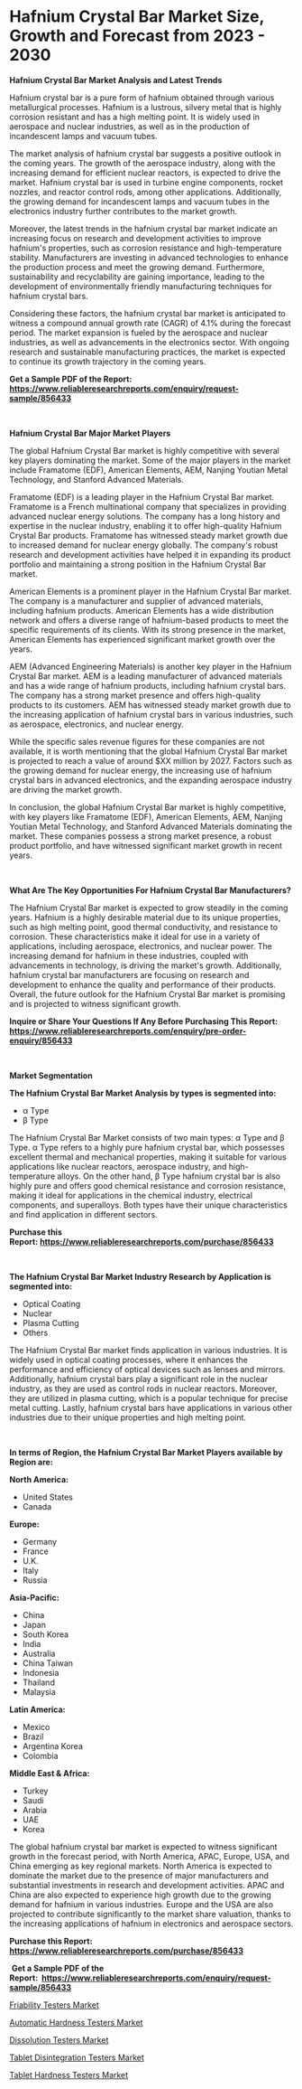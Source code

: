 <p><h1>Hafnium Crystal Bar Market Size, Growth and Forecast from 2023 - 2030</h1></p><p><strong>Hafnium Crystal Bar Market Analysis and Latest Trends</strong></p>
<p><p>Hafnium crystal bar is a pure form of hafnium obtained through various metallurgical processes. Hafnium is a lustrous, silvery metal that is highly corrosion resistant and has a high melting point. It is widely used in aerospace and nuclear industries, as well as in the production of incandescent lamps and vacuum tubes.</p><p>The market analysis of hafnium crystal bar suggests a positive outlook in the coming years. The growth of the aerospace industry, along with the increasing demand for efficient nuclear reactors, is expected to drive the market. Hafnium crystal bar is used in turbine engine components, rocket nozzles, and reactor control rods, among other applications. Additionally, the growing demand for incandescent lamps and vacuum tubes in the electronics industry further contributes to the market growth.</p><p>Moreover, the latest trends in the hafnium crystal bar market indicate an increasing focus on research and development activities to improve hafnium's properties, such as corrosion resistance and high-temperature stability. Manufacturers are investing in advanced technologies to enhance the production process and meet the growing demand. Furthermore, sustainability and recyclability are gaining importance, leading to the development of environmentally friendly manufacturing techniques for hafnium crystal bars.</p><p>Considering these factors, the hafnium crystal bar market is anticipated to witness a compound annual growth rate (CAGR) of 4.1% during the forecast period. The market expansion is fueled by the aerospace and nuclear industries, as well as advancements in the electronics sector. With ongoing research and sustainable manufacturing practices, the market is expected to continue its growth trajectory in the coming years.</p></p>
<p><strong>Get a Sample PDF of the Report:&nbsp; <a href="https://www.reliableresearchreports.com/enquiry/request-sample/856433">https://www.reliableresearchreports.com/enquiry/request-sample/856433</a></strong></p>
<p>&nbsp;</p>
<p><strong>Hafnium Crystal Bar Major Market Players</strong></p>
<p><p>The global Hafnium Crystal Bar market is highly competitive with several key players dominating the market. Some of the major players in the market include Framatome (EDF), American Elements, AEM, Nanjing Youtian Metal Technology, and Stanford Advanced Materials.</p><p>Framatome (EDF) is a leading player in the Hafnium Crystal Bar market. Framatome is a French multinational company that specializes in providing advanced nuclear energy solutions. The company has a long history and expertise in the nuclear industry, enabling it to offer high-quality Hafnium Crystal Bar products. Framatome has witnessed steady market growth due to increased demand for nuclear energy globally. The company's robust research and development activities have helped it in expanding its product portfolio and maintaining a strong position in the Hafnium Crystal Bar market.</p><p>American Elements is a prominent player in the Hafnium Crystal Bar market. The company is a manufacturer and supplier of advanced materials, including hafnium products. American Elements has a wide distribution network and offers a diverse range of hafnium-based products to meet the specific requirements of its clients. With its strong presence in the market, American Elements has experienced significant market growth over the years.</p><p>AEM (Advanced Engineering Materials) is another key player in the Hafnium Crystal Bar market. AEM is a leading manufacturer of advanced materials and has a wide range of hafnium products, including hafnium crystal bars. The company has a strong market presence and offers high-quality products to its customers. AEM has witnessed steady market growth due to the increasing application of hafnium crystal bars in various industries, such as aerospace, electronics, and nuclear energy.</p><p>While the specific sales revenue figures for these companies are not available, it is worth mentioning that the global Hafnium Crystal Bar market is projected to reach a value of around $XX million by 2027. Factors such as the growing demand for nuclear energy, the increasing use of hafnium crystal bars in advanced electronics, and the expanding aerospace industry are driving the market growth.</p><p>In conclusion, the global Hafnium Crystal Bar market is highly competitive, with key players like Framatome (EDF), American Elements, AEM, Nanjing Youtian Metal Technology, and Stanford Advanced Materials dominating the market. These companies possess a strong market presence, a robust product portfolio, and have witnessed significant market growth in recent years.</p></p>
<p>&nbsp;</p>
<p><strong>What Are The Key Opportunities For Hafnium Crystal Bar Manufacturers?</strong></p>
<p><p>The Hafnium Crystal Bar market is expected to grow steadily in the coming years. Hafnium is a highly desirable material due to its unique properties, such as high melting point, good thermal conductivity, and resistance to corrosion. These characteristics make it ideal for use in a variety of applications, including aerospace, electronics, and nuclear power. The increasing demand for hafnium in these industries, coupled with advancements in technology, is driving the market's growth. Additionally, hafnium crystal bar manufacturers are focusing on research and development to enhance the quality and performance of their products. Overall, the future outlook for the Hafnium Crystal Bar market is promising and is projected to witness significant growth.</p></p>
<p><strong>Inquire or Share Your Questions If Any Before Purchasing This Report: <a href="https://www.reliableresearchreports.com/enquiry/pre-order-enquiry/856433">https://www.reliableresearchreports.com/enquiry/pre-order-enquiry/856433</a></strong></p>
<p>&nbsp;</p>
<p><strong>Market Segmentation</strong></p>
<p><strong>The Hafnium Crystal Bar Market Analysis by types is segmented into:</strong></p>
<p><ul><li>α Type</li><li>β Type</li></ul></p>
<p><p>The Hafnium Crystal Bar Market consists of two main types: α Type and β Type. α Type refers to a highly pure hafnium crystal bar, which possesses excellent thermal and mechanical properties, making it suitable for various applications like nuclear reactors, aerospace industry, and high-temperature alloys. On the other hand, β Type hafnium crystal bar is also highly pure and offers good chemical resistance and corrosion resistance, making it ideal for applications in the chemical industry, electrical components, and superalloys. Both types have their unique characteristics and find application in different sectors.</p></p>
<p><strong>Purchase this Report:&nbsp;<a href="https://www.reliableresearchreports.com/purchase/856433">https://www.reliableresearchreports.com/purchase/856433</a></strong></p>
<p>&nbsp;</p>
<p><strong>The Hafnium Crystal Bar Market Industry Research by Application is segmented into:</strong></p>
<p><ul><li>Optical Coating</li><li>Nuclear</li><li>Plasma Cutting</li><li>Others</li></ul></p>
<p><p>The Hafnium Crystal Bar market finds application in various industries. It is widely used in optical coating processes, where it enhances the performance and efficiency of optical devices such as lenses and mirrors. Additionally, hafnium crystal bars play a significant role in the nuclear industry, as they are used as control rods in nuclear reactors. Moreover, they are utilized in plasma cutting, which is a popular technique for precise metal cutting. Lastly, hafnium crystal bars have applications in various other industries due to their unique properties and high melting point.</p></p>
<p>&nbsp;</p>
<p><strong>In terms of Region, the Hafnium Crystal Bar Market Players available by Region are:</strong></p>
<p>
    <p> <strong> North America: </strong>
        <ul>
            <li>United States</li>
            <li>Canada</li>
        </ul>
        </p> 
    <p> <strong> Europe: </strong>
        <ul>
            <li>Germany</li>
            <li>France</li>
            <li>U.K.</li>
            <li>Italy</li>
            <li>Russia</li>
        </ul>
        </p> 
    <p> <strong> Asia-Pacific: </strong>
        <ul>
            <li>China</li>
            <li>Japan</li>
            <li>South Korea</li>
            <li>India</li>
            <li>Australia</li>
            <li>China Taiwan</li>
            <li>Indonesia</li>
            <li>Thailand</li>
            <li>Malaysia</li>
        </ul>
        </p> 
    <p> <strong> Latin America: </strong>
        <ul>
            <li>Mexico</li>
            <li>Brazil</li>
            <li>Argentina Korea</li>
            <li>Colombia</li>
        </ul>
        </p> 
    <p> <strong> Middle East & Africa: </strong>
        <ul>
            <li>Turkey</li>
            <li>Saudi</li>
            <li>Arabia</li>
            <li>UAE</li>
            <li>Korea</li>
        </ul>
    </p>
    </p>
<p><p>The global hafnium crystal bar market is expected to witness significant growth in the forecast period, with North America, APAC, Europe, USA, and China emerging as key regional markets. North America is expected to dominate the market due to the presence of major manufacturers and substantial investments in research and development activities. APAC and China are also expected to experience high growth due to the growing demand for hafnium in various industries. Europe and the USA are also projected to contribute significantly to the market share valuation, thanks to the increasing applications of hafnium in electronics and aerospace sectors.</p></p>
<p><strong>Purchase this Report: <a href="https://www.reliableresearchreports.com/purchase/856433">https://www.reliableresearchreports.com/purchase/856433</a></strong></p>
<p>&nbsp;<strong>Get a Sample PDF of the Report:&nbsp;&nbsp;<a href="https://www.reliableresearchreports.com/enquiry/request-sample/856433">https://www.reliableresearchreports.com/enquiry/request-sample/856433</a></strong></p>
<p><strong></strong></p>
<p><p><a href="https://medium.com/@zoeyleannon2023/friability-testers-market-analysis-and-sze-forecasted-for-period-from-2023-to-2030-5df18898df99">Friability Testers Market</a></p><p><a href="https://medium.com/@porteradams98/automatic-hardness-testers-market-exploring-market-share-market-trends-and-future-growth-aab49eee0ede">Automatic Hardness Testers Market</a></p><p><a href="https://medium.com/@winonaboehm2023/dissolution-testers-market-report-reveals-the-latest-trends-and-growth-opportunities-of-this-market-3655ad839c74">Dissolution Testers Market</a></p><p><a href="https://medium.com/@othamcclure/tablet-disintegration-testers-market-report-reveals-the-latest-trends-and-growth-opportunities-of-7ae1e3be210d">Tablet Disintegration Testers Market</a></p><p><a href="https://medium.com/@marinaieme/tablet-hardness-testers-market-analysis-and-sze-forecasted-for-period-from-2023-to-2030-01ba1cbff22e">Tablet Hardness Testers Market</a></p></p>